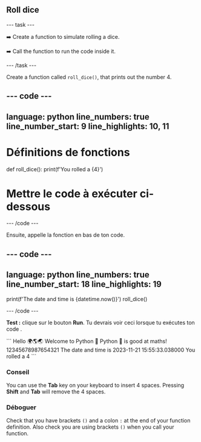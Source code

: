 <h2 class="c-project-heading--task">Roll dice</h2>

\--- task ---

➡️ Create a function to simulate rolling a dice.

➡️ Call the function to run the code inside it.

\--- /task ---

Create a function called `roll_dice()`, that prints out the number 4.

## --- code ---

language: python
line_numbers: true
line_number_start: 9
line_highlights: 10, 11
------------------------------------------------------------

# Définitions de fonctions

def roll_dice():
print(f'You rolled a {4}')

# Mettre le code à exécuter ci-dessous

\--- /code ---

Ensuite, appelle la fonction en bas de ton code.

## --- code ---

language: python
line_numbers: true
line_number_start: 18
line_highlights: 19
--------------------------------------------------------

print(f'The date and time is {datetime.now()}')
roll_dice()

\--- /code ---

**Test :** clique sur le bouton **Run**.
Tu devrais voir ceci lorsque tu exécutes ton code .

<div class="c-project-output">
```
Hello 🌍🌎🌏
Welcome to Python 🐍
Python 🐍 is good at maths!
12345678987654321
The date and time is 2023-11-21 15:55:33.038000
You rolled a 4
```
</div>

<div class="c-project-callout c-project-callout--tip">

### Conseil

You can use the **Tab** key on your keyboard to insert 4 spaces. Pressing **Shift** and **Tab** will remove the 4 spaces.

</div>

<div class="c-project-callout c-project-callout--debug">

### Déboguer

Check that you have brackets `()` and a colon `:` at the end of your function definition. Also check you are using brackets `()` when you call your function.

</div>
